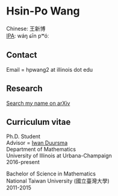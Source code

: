 # Hsin-Po Wang

Chinese: 王新博  
[IPA](https://en.wikipedia.org/wiki/Help:IPA/Mandarin): wáŋ ɕīn pʷóː

## Contact

Email = hpwang2 at illinois dot edu

## Research

[Search my name on arXiv](https://arxiv.org/search/?query=Hsin-Po+Wang&searchtype=author)

## Curriculum vitae

Ph.D. Student  
Advisor = [Iwan Duursma](https://faculty.math.illinois.edu/~duursma/)  
Department of Mathematics  
University of Illinois at Urbana-Champaign  
2016-present  
  
Bachelor of Science  in Mathematics  
National Taiwan University (國立臺灣大學)  
2011-2015

